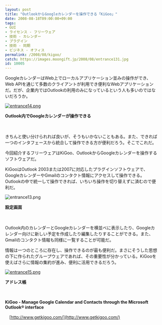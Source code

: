 ```yaml
---
layout: post
title: "OutlookからGoogleカレンダーを操作できる「KiGoo」"
date: 2008-08-18T09:00:00+09:00
tags: 
- GUI
- ライセンス - フリーウェア
- 技術 - カレンダー
- プラグイン
- 技術 - 同期
- ビジネス - オフィス
permalink: /2008/08/kigoo/
catch: https://images.moongift.jp/2008/08/entrance131.jpg
id: 10005
---
```

GoogleカレンダーはWeb上でローカルアプリケーション並みの操作ができ、Web APIを通じて多数のクライアントが利用でき便利なWebアプリケーションだ。だが、企業内ではOutlookの利用のみになっているという人も多いのではないだろうか。

  

[![entrance14.png](https://images.moongift.jp/2008/08/entrance14-tm.jpg)](https://images.moongift.jp/2008/08/entrance14.jpg)  
  
**Outlook内でGoogleカレンダーが操作できる**

  

　

  

きちんと使い分けられれば良いが、そうもいかないこともある。また、できれば一つのインタフェースから統合して操作できる方が便利だろう。そこでこれだ。

  

今回紹介するフリーウェアはKiGoo、OutlookからGoogleカレンダーを操作するソフトウェアだ。

  
  
<!--more-->  

KiGooはOutlook 2003または2007に対応したプラグインソフトウェアで、GoogleカレンダーやGmailのコンタクト情報にアクセスして操作できる。Outlookの中で統一して操作できれば、いちいち操作を切り替えずに済むので便利だ。

  

![entrance13.png](https://images.moongift.jp/2008/08/entrance131.jpg)  
  
**設定画面**

  

　

  

Outlook内のカレンダーとGoogleカレンダーを横並べに表示したり、Googleカレンダー向けに新しい予定を作成したり編集したりすることができる。また、Gmailのコンタクト情報も同様に一覧することが可能だ。

  

情報は一つのところに存在し、操作できるのが最も便利だ。まさにそうした思想の下に作られたグループウェアであれば、その重要性が分かっている。KiGooを使えばさらに情報の集約が進み、便利に活用できるだろう。

  

[![entrance15.png](https://images.moongift.jp/2008/08/entrance15-tm.jpg)](https://images.moongift.jp/2008/08/entrance15.jpg)  
  
**アドレス帳**

  

　

  

**KiGoo - Manage Google Calendar and Contacts through the Microsoft Outlook® interface**  
  
　[http://www.getkigoo.com/](http://www.getkigoo.com/)

  
